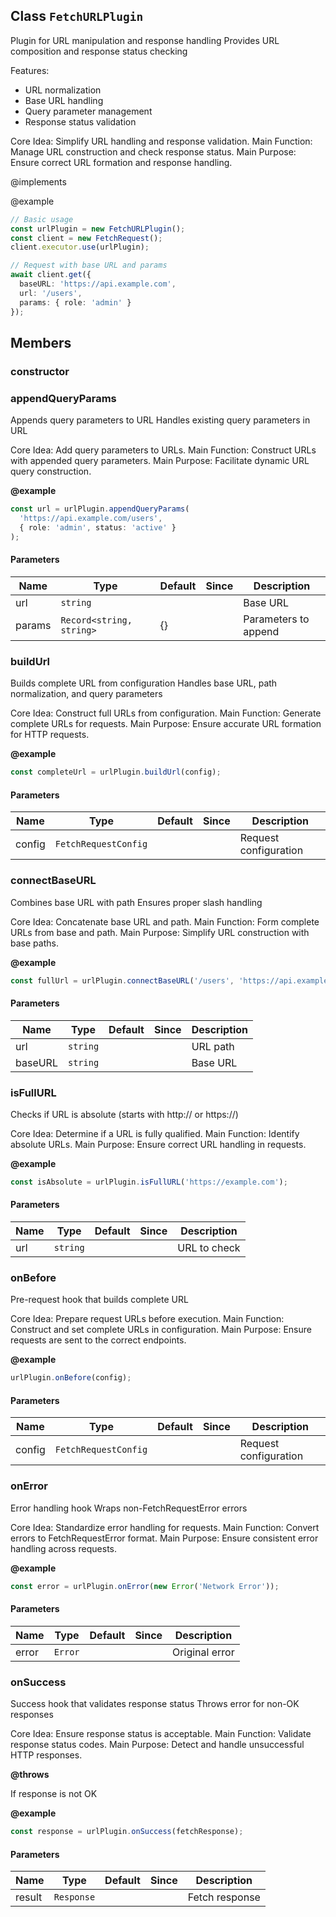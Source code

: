 ## Class `FetchURLPlugin`
Plugin for URL manipulation and response handling
Provides URL composition and response status checking

Features:
- URL normalization
- Base URL handling
- Query parameter management
- Response status validation

Core Idea: Simplify URL handling and response validation.
Main Function: Manage URL construction and check response status.
Main Purpose: Ensure correct URL formation and response handling.

@implements 


@example 

```typescript
// Basic usage
const urlPlugin = new FetchURLPlugin();
const client = new FetchRequest();
client.executor.use(urlPlugin);

// Request with base URL and params
await client.get({
  baseURL: 'https://api.example.com',
  url: '/users',
  params: { role: 'admin' }
});
```


## Members

### constructor




### appendQueryParams
Appends query parameters to URL
Handles existing query parameters in URL

Core Idea: Add query parameters to URLs.
Main Function: Construct URLs with appended query parameters.
Main Purpose: Facilitate dynamic URL query construction.

**@example** 

```typescript
const url = urlPlugin.appendQueryParams(
  'https://api.example.com/users',
  { role: 'admin', status: 'active' }
);
```


#### Parameters
| Name | Type | Default | Since | Description |
|------|------|---------|-------|------------|
|  url  | `string` |  |  | Base URL |
|  params  | `Record<string, string>` | {} |  | Parameters to append |


### buildUrl
Builds complete URL from configuration
Handles base URL, path normalization, and query parameters

Core Idea: Construct full URLs from configuration.
Main Function: Generate complete URLs for requests.
Main Purpose: Ensure accurate URL formation for HTTP requests.

**@example** 

```typescript
const completeUrl = urlPlugin.buildUrl(config);
```


#### Parameters
| Name | Type | Default | Since | Description |
|------|------|---------|-------|------------|
|  config  | `FetchRequestConfig` |  |  | Request configuration |


### connectBaseURL
Combines base URL with path
Ensures proper slash handling

Core Idea: Concatenate base URL and path.
Main Function: Form complete URLs from base and path.
Main Purpose: Simplify URL construction with base paths.

**@example** 

```typescript
const fullUrl = urlPlugin.connectBaseURL('/users', 'https://api.example.com');
```


#### Parameters
| Name | Type | Default | Since | Description |
|------|------|---------|-------|------------|
|  url  | `string` |  |  | URL path |
|  baseURL  | `string` |  |  | Base URL |


### isFullURL
Checks if URL is absolute (starts with http:// or https://)

Core Idea: Determine if a URL is fully qualified.
Main Function: Identify absolute URLs.
Main Purpose: Ensure correct URL handling in requests.

**@example** 

```typescript
const isAbsolute = urlPlugin.isFullURL('https://example.com');
```


#### Parameters
| Name | Type | Default | Since | Description |
|------|------|---------|-------|------------|
|  url  | `string` |  |  | URL to check |


### onBefore
Pre-request hook that builds complete URL

Core Idea: Prepare request URLs before execution.
Main Function: Construct and set complete URLs in configuration.
Main Purpose: Ensure requests are sent to the correct endpoints.

**@example** 

```typescript
urlPlugin.onBefore(config);
```


#### Parameters
| Name | Type | Default | Since | Description |
|------|------|---------|-------|------------|
|  config  | `FetchRequestConfig` |  |  | Request configuration |


### onError
Error handling hook
Wraps non-FetchRequestError errors

Core Idea: Standardize error handling for requests.
Main Function: Convert errors to FetchRequestError format.
Main Purpose: Ensure consistent error handling across requests.

**@example** 

```typescript
const error = urlPlugin.onError(new Error('Network Error'));
```


#### Parameters
| Name | Type | Default | Since | Description |
|------|------|---------|-------|------------|
|  error  | `Error` |  |  | Original error |


### onSuccess
Success hook that validates response status
Throws error for non-OK responses

Core Idea: Ensure response status is acceptable.
Main Function: Validate response status codes.
Main Purpose: Detect and handle unsuccessful HTTP responses.

**@throws** 

If response is not OK

**@example** 

```typescript
const response = urlPlugin.onSuccess(fetchResponse);
```


#### Parameters
| Name | Type | Default | Since | Description |
|------|------|---------|-------|------------|
|  result  | `Response` |  |  | Fetch response |


